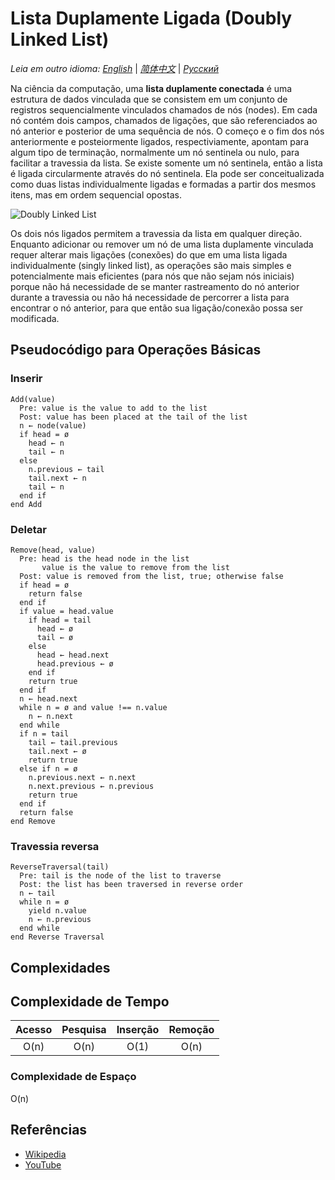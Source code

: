 # Lista Duplamente Ligada (Doubly Linked List)

_Leia em outro idioma:_
[_English_](README.md) | [_简体中文_](README.zh-CN.md) | [_Русский_](README.ru-RU.md) 

Na ciência da computação, uma **lista duplamente conectada** é uma estrutura
de dados vinculada que se consistem em um conjunto de registros
sequencialmente vinculados chamados de nós (nodes). Em cada nó contém dois
campos, chamados de ligações, que são referenciados ao nó anterior e posterior
de uma sequência de nós. O começo e o fim dos nós anteriormente e posteiormente
ligados, respectiviamente, apontam para algum tipo de terminação, normalmente
um nó sentinela ou nulo, para facilitar a travessia da lista. Se existe
somente um nó sentinela, então a lista é ligada circularmente através do nó
sentinela. Ela pode ser conceitualizada como duas listas individualmente ligadas
e formadas a partir dos mesmos itens, mas em ordem sequencial opostas.

![Doubly Linked List](https://upload.wikimedia.org/wikipedia/commons/5/5e/Doubly-linked-list.svg)

Os dois nós ligados permitem a travessia da lista em qualquer direção.
Enquanto adicionar ou remover um nó de uma lista duplamente vinculada requer
alterar mais ligações (conexões) do que em uma lista ligada individualmente
(singly linked list), as operações são mais simples e potencialmente mais
eficientes (para nós que não sejam nós iniciais) porque não há necessidade
de se manter rastreamento do nó anterior durante a travessia ou não há
necessidade de percorrer a lista para encontrar o nó anterior, para que
então sua ligação/conexão possa ser modificada.

## Pseudocódigo para Operações Básicas

### Inserir

```text
Add(value)
  Pre: value is the value to add to the list
  Post: value has been placed at the tail of the list
  n ← node(value)
  if head = ø
    head ← n
    tail ← n
  else
    n.previous ← tail
    tail.next ← n
    tail ← n
  end if
end Add
```
    
### Deletar

```text
Remove(head, value)
  Pre: head is the head node in the list
       value is the value to remove from the list
  Post: value is removed from the list, true; otherwise false
  if head = ø
    return false
  end if
  if value = head.value
    if head = tail
      head ← ø
      tail ← ø
    else
      head ← head.next
      head.previous ← ø
    end if
    return true
  end if
  n ← head.next
  while n = ø and value !== n.value
    n ← n.next
  end while
  if n = tail
    tail ← tail.previous
    tail.next ← ø
    return true
  else if n = ø
    n.previous.next ← n.next
    n.next.previous ← n.previous
    return true
  end if
  return false
end Remove
```
    
### Travessia reversa

```text
ReverseTraversal(tail)
  Pre: tail is the node of the list to traverse
  Post: the list has been traversed in reverse order
  n ← tail
  while n = ø
    yield n.value
    n ← n.previous
  end while
end Reverse Traversal
```
    
## Complexidades

## Complexidade de Tempo

| Acesso    | Pesquisa    | Inserção | Remoção  |
| :-------: | :---------: | :------: | :------: |
| O(n)      | O(n)        | O(1)     | O(n)     |

### Complexidade de Espaço

O(n)

## Referências

- [Wikipedia](https://en.wikipedia.org/wiki/Doubly_linked_list)
- [YouTube](https://www.youtube.com/watch?v=JdQeNxWCguQ&t=7s&index=72&list=PLLXdhg_r2hKA7DPDsunoDZ-Z769jWn4R8)
